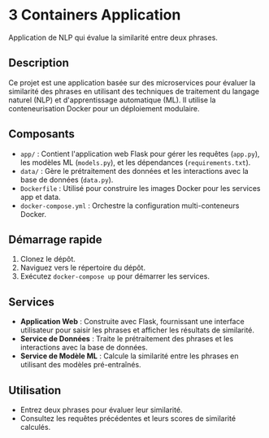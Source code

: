 # 3 Containers Application
 Application de NLP qui évalue la similarité entre deux phrases.

## Description
Ce projet est une application basée sur des microservices pour évaluer la similarité des phrases en utilisant des techniques de traitement du langage naturel (NLP) et d'apprentissage automatique (ML). Il utilise la conteneurisation Docker pour un déploiement modulaire.

## Composants
- `app/` : Contient l'application web Flask pour gérer les requêtes (`app.py`), les modèles ML (`models.py`), et les dépendances (`requirements.txt`).
- `data/` : Gère le prétraitement des données et les interactions avec la base de données (`data.py`).
- `Dockerfile` : Utilisé pour construire les images Docker pour les services app et data.
- `docker-compose.yml` : Orchestre la configuration multi-conteneurs Docker.

## Démarrage rapide
1. Clonez le dépôt.
2. Naviguez vers le répertoire du dépôt.
3. Exécutez `docker-compose up` pour démarrer les services.

## Services
- **Application Web** : Construite avec Flask, fournissant une interface utilisateur pour saisir les phrases et afficher les résultats de similarité.
- **Service de Données** : Traite le prétraitement des phrases et les interactions avec la base de données.
- **Service de Modèle ML** : Calcule la similarité entre les phrases en utilisant des modèles pré-entraînés.

## Utilisation
- Entrez deux phrases pour évaluer leur similarité.
- Consultez les requêtes précédentes et leurs scores de similarité calculés.
